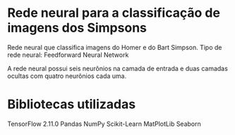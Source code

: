 # Rede neural para a classificação de imagens dos Simpsons

Rede neural que classifica imagens do Homer e do Bart Simpson.
Tipo de rede neural: Feedforward Neural Network

A rede neural possui seis neurônios na camada de entrada e duas camadas ocultas com quatro neurônios cada uma.

# Bibliotecas utilizadas

TensorFlow 2.11.0
Pandas 
NumPy
Scikit-Learn
MatPlotLib
Seaborn


